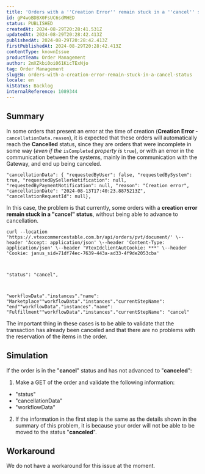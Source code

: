 ```yaml
---
title: 'Orders with a ''Creation Error'' remain stuck in a ''cancel'' status'
id: gP4woBDBX0FsUC6sdMHED
status: PUBLISHED
createdAt: 2024-08-29T20:28:41.531Z
updatedAt: 2024-08-29T20:28:42.413Z
publishedAt: 2024-08-29T20:28:42.413Z
firstPublishedAt: 2024-08-29T20:28:42.413Z
contentType: knownIssue
productTeam: Order Management
author: 2mXZkbi0oi061KicTExNjo
tag: Order Management
slugEN: orders-with-a-creation-error-remain-stuck-in-a-cancel-status
locale: en
kiStatus: Backlog
internalReference: 1089344
---
```


## Summary



In some orders that present an error at the time of creation (**Creation Error -** `cancellationData.reason`), it is expected that these orders will automatically reach the **Cancelled** status, since they are orders that were incomplete in some way (_even if the_ `isCompleted` _property is_ `true`), or with an error in the communication between the systems, mainly in the communication with the Gateway, and end up being canceled.


    "cancellationData": { "requestedByUser": false, "requestedBySystem": true, "requestedBySellerNotification": null, "requestedByPaymentNotification": null, "reason": "Creation error", "cancellationDate": "2024-08-13T17:40:23.8875213Z", "cancellationRequestId": null},


In this case, the problem is that currently, some orders with a **creation error remain stuck in a "cancel" status**, without being able to advance to cancellation.


    curl --location 'https://.vtexcommercestable.com.br/api/orders/pvt/document/' \--header 'Accept: application/json' \--header 'Content-Type: application/json' \--header 'VtexIdclientAutCookie: ***' \--header 'Cookie: janus_sid=71df74ec-7639-443a-ad33-4f9de2053cba'



    "status": "cancel",



    "workflowData"."instances"."name": "Marketplace""workflowData"."instances"."currentStepName": "end""workflowData"."instances"."name": "Fulfillment""workflowData"."instances"."currentStepName": "cancel"


The important thing in these cases is to be able to validate that the transaction has already been canceled and that there are no problems with the reservation of the items in the order.


##

## Simulation



If the order is in the "**cancel**" status and has not advanced to "**canceled**":

1. Make a GET of the order and validate the following information:
  - "status"
  - "cancellationData"
  - "workflowData"
2. If the information in the first step is the same as the details shown in the summary of this problem, it is because your order will not be able to be moved to the status "**canceled**".


##

## Workaround



We do not have a workaround for this issue at the moment.





